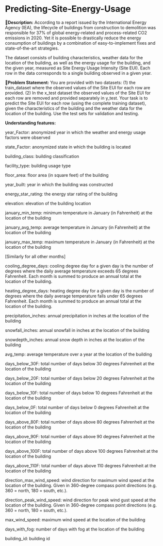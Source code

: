 # Predicting-Site-Energy-Usage

🧾**Description:** According to a report issued by the International Energy Agency (IEA), the lifecycle of buildings from construction to 
demolition was responsible for 37% of global energy-related and process-related CO2 emissions in 2020. Yet it is possible to drastically 
reduce the energy consumption of buildings by a combination of easy-to-implement fixes and state-of-the-art strategies. 

The dataset consists of building characteristics, weather data for the location of the building, as well as the energy usage for the 
building, and the given year, measured as Site Energy Usage Intensity (Site EUI). Each row in the data corresponds to a single building 
observed in a given year.

🧭**Problem Statement:** You are provided with two datasets: 
(1) the train_dataset where the observed values of the Site EUI for each row are provided. 
(2) In the x_test dataset the observed values of the Site EUI for each row are removed and provided separately in y_test. 
Your task is to predict the Site EUI for each row (using the complete training dataset), given the characteristics of the building and the 
weather data for the location of the building. Use the test sets for validation and testing. 

**Understanding features:**

year_Factor: anonymized year in which the weather and energy usage factors were observed

state_Factor: anonymized state in which the building is located

building_class: building classification

facility_type: building usage type

floor_area: floor area (in square feet) of the building

year_built: year in which the building was constructed

energy_star_rating: the energy star rating of the building

elevation: elevation of the building location

january_min_temp: minimum temperature in January (in Fahrenheit) at the location of the building

january_avg_temp: average temperature in January (in Fahrenheit) at the location of the building

january_max_temp: maximum temperature in January (in Fahrenheit) at the location of the building

[Similarly for all other months]

cooling_degree_days: cooling degree day for a given day is the number of degrees where the daily average temperature
exceeds 65 degrees Fahrenheit. Each month is summed to produce an annual total at the location of the building.

heating_degree_days: heating degree day for a given day is the number of degrees where the daily average temperature falls under 65 degrees Fahrenheit. Each month is summed to produce an annual total at the location of the building.

precipitation_inches: annual precipitation in inches at the location of the building

snowfall_inches: annual snowfall in inches at the location of the building

snowdepth_inches: annual snow depth in inches at the location of the building

avg_temp: average temperature over a year at the location of the building

days_below_30F: total number of days below 30 degrees Fahrenheit at the location of the building

days_below_20F: total number of days below 20 degrees Fahrenheit at the location of the building

days_below_10F: total number of days below 10 degrees Fahrenheit at the location of the building

days_below_0F: total number of days below 0 degrees Fahrenheit at the location of the building

days_above_80F: total number of days above 80 degrees Fahrenheit at the location of the building

days_above_90F: total number of days above 90 degrees Fahrenheit at the location of the building

days_above_100F: total number of days above 100 degrees Fahrenheit at the location of the building

days_above_110F: total number of days above 110 degrees Fahrenheit at the location of the building

direction_max_wind_speed: wind direction for maximum wind speed at the location of the building. Given in 360-degree compass point 
directions (e.g. 360 = north, 180 = south, etc.).

direction_peak_wind_speed: wind direction for peak wind gust speed at the location of the building. Given in 360-degree compass point 
directions (e.g. 360 = north, 180 = south, etc.).

max_wind_speed: maximum wind speed at the location of the building

days_with_fog: number of days with fog at the location of the building

building_id: building id
